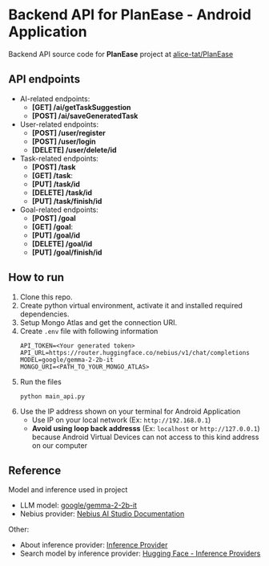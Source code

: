 # Backend API for PlanEase - Android Application
Backend API source code for **PlanEase** project at [alice-tat/PlanEase](https://github.com/alice-tat/PlanEase)

## API endpoints
- AI-related endpoints:
    - **[GET] /ai/getTaskSuggestion**
    - **[POST] /ai/saveGeneratedTask**
- User-related endpoints:
    - **[POST] /user/register**
    - **[POST] /user/login**
    - **[DELETE] /user/delete/id**
- Task-related endpoints:
    - **[POST] /task**
    - **[GET] /task**:
    - **[PUT] /task/id**
    - **[DELETE] /task/id**
    - **[PUT] /task/finish/id**
- Goal-related endpoints:
    - **[POST] /goal**
    - **[GET] /goal**:
    - **[PUT] /goal/id**
    - **[DELETE] /goal/id**
    - **[PUT] /goal/finish/id**

## How to run
1. Clone this repo.
2. Create python virtual environment, activate it and installed required dependencies.
3. Setup Mongo Atlas and get the connection URI.
4. Create `.env` file with following information
    ```
    API_TOKEN=<Your generated token>
    API_URL=https://router.huggingface.co/nebius/v1/chat/completions
    MODEL=google/gemma-2-2b-it
    MONGO_URI=<PATH_TO_YOUR_MONGO_ATLAS>
    ```
5. Run the files
    ```
    python main_api.py
    ```
6. Use the IP address shown on your terminal for Android Application
    - Use IP on your local network (Ex: `http://192.168.0.1`)
    - **Avoid using loop back addresss** (Ex: `localhost` or `http://127.0.0.1`) because Android Virtual Devices can not access to this kind address on our computer

## Reference
Model and inference used in project
- LLM model: [google/gemma-2-2b-it](https://huggingface.co/google/gemma-2-2b-it)
- Nebius provider: [Nebius AI Studio Documentation](https://docs.nebius.com/studio/api/examples)

Other:
- About inference provider: [Inference Provider](https://huggingface.co/docs/inference-providers/en/index)
- Search model by inference provider: [Hugging Face - Inference Providers](https://huggingface.co/models?other=conversational&sort=likes)